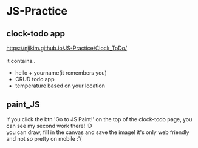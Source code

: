 # JS-Practice
## clock-todo app
https://njikim.github.io/JS-Practice/Clock_ToDo/ <br><br>
it contains.. <br>
- hello + yourname(it remembers you)
- CRUD todo app
- temperature based on your location

## paint_JS
if you click the btn 'Go to JS Paint!' on the top of the clock-todo page, you can see my second work there! :D <br>
you can draw, fill in the canvas and save the image! it's only web friendly and not so pretty on mobile :'( 
